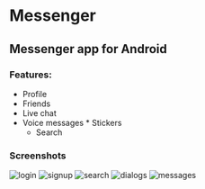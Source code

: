 # Messenger
## Messenger app for Android

### Features:
* Profile
 * Friends
  * Live chat
   * Voice messages
    * Stickers
     * Search
     
### Screenshots
![login](https://sun9-7.userapi.com/c840636/v840636937/360b4/QZ3KJS5p0K0.jpg)
![signup](https://sun9-1.userapi.com/c830209/v830209937/1c892/B-EoTe9QsC0.jpg)
![search](https://pp.userapi.com/c841336/v841336937/4a9b2/o9bidkZmDYk.jpg)
![dialogs](https://sun9-1.userapi.com/c830400/v830400285/1f6e0/jyI_FTkPhfU.jpg)
![messages](https://sun9-5.userapi.com/c834403/v834403285/5f059/wSCosCGS2II.jpg)

